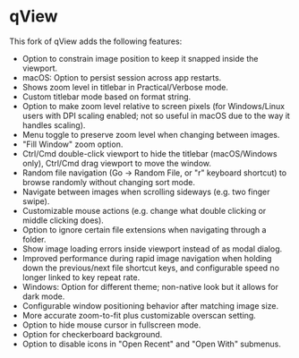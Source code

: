 # qView
This fork of qView adds the following features:
* Option to constrain image position to keep it snapped inside the viewport.
* macOS: Option to persist session across app restarts.
* Shows zoom level in titlebar in Practical/Verbose mode.
* Custom titlebar mode based on format string.
* Option to make zoom level relative to screen pixels (for Windows/Linux users with DPI scaling enabled; not so useful in macOS due to the way it handles scaling).
* Menu toggle to preserve zoom level when changing between images.
* "Fill Window" zoom option.
* Ctrl/Cmd double-click viewport to hide the titlebar (macOS/Windows only), Ctrl/Cmd drag viewport to move the window.
* Random file navigation (Go -> Random File, or "r" keyboard shortcut) to browse randomly without changing sort mode.
* Navigate between images when scrolling sideways (e.g. two finger swipe).
* Customizable mouse actions (e.g. change what double clicking or middle clicking does).
* Option to ignore certain file extensions when navigating through a folder.
* Show image loading errors inside viewport instead of as modal dialog.
* Improved performance during rapid image navigation when holding down the previous/next file shortcut keys, and configurable speed no longer linked to key repeat rate.
* Windows: Option for different theme; non-native look but it allows for dark mode.
* Configurable window positioning behavior after matching image size.
* More accurate zoom-to-fit plus customizable overscan setting.
* Option to hide mouse cursor in fullscreen mode.
* Option for checkerboard background.
* Option to disable icons in "Open Recent" and "Open With" submenus.
